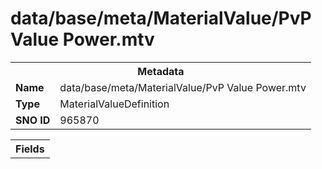 <h1>data/base/meta/MaterialValue/PvP Value Power.mtv</h1><table><tr><th colspan="100%">Metadata</th></tr><tr><td><b>Name</b></td><td>data/base/meta/MaterialValue/PvP Value Power.mtv</td></tr><tr><td><b>Type</b></td><td>MaterialValueDefinition</td></tr><tr><td><b>SNO ID</b></td><td>965870</td></tr></table>

<table><tr><th colspan="100%">Fields</th></tr></table>

